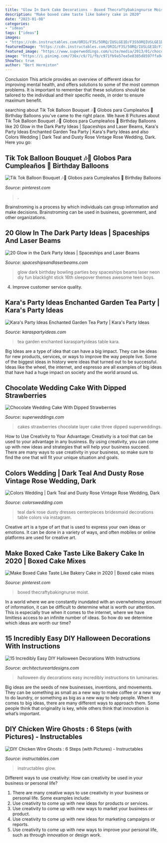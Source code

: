 ```yaml
---
title: "Glow In Dark Cake Decorations - Boxed Thecraftybakingnurse Moist"
description: "Make boxed cake taste like bakery cake in 2020"
date: "2023-01-08"
categories:
- "ideas"
tags: ["ideas"]
images:
- "https://cdn.instructables.com/ORIG/F3S/5ORQ/IUSLGE1D/F3S5ORQIUSLGE1D.jpg"
featuredImage: "https://cdn.instructables.com/ORIG/F3S/5ORQ/IUSLGE1D/F3S5ORQIUSLGE1D.jpg"
featured_image: "https://www.superweddings.com/site/media/2013/01/chocolate-wedding-cakes-three-layer-strawberries.jpg"
image: "https://i.pinimg.com/736x/c9/71/fb/c971fb9a57ea5e8385d8597ffa9429d0.jpg"
ShowToc: true
author: "Bert Hermiston"
---
```



Conclusion
This article provides an overview of different ideas for improving mental health, and offers solutions to some of the most common problems. It is important to remember that these solutions should be tailored to the individual and their specific needs, in order to ensure maximum benefit.

	

		
searching about Tik Tok Balloon Bouquet 🎶🎼 Globos para Cumpleaños 🎈 Birthday Balloons you've came to the right place. We have 8 Pictures about Tik Tok Balloon Bouquet 🎶🎼 Globos para Cumpleaños 🎈 Birthday Balloons like 20 Glow in the Dark Party Ideas | Spaceships and Laser Beams, Kara&#039;s Party Ideas Enchanted Garden Tea Party | Kara&#039;s Party Ideas and also Colors Wedding | Dark Teal and Dusty Rose Vintage Rose Wedding, Dark. Here you go:
		
    
## Tik Tok Balloon Bouquet 🎶🎼 Globos Para Cumpleaños 🎈 Birthday Balloons

<img loading=lazy src="https://i.pinimg.com/736x/c9/71/fb/c971fb9a57ea5e8385d8597ffa9429d0.jpg" onerror="this.onerror=null;this.src='https://tse1.mm.bing.net/th?id=OIP.6jCHZ9I2GoIySnBjq9rdywHaJ3&amp;pid=15.1';" alt="Tik Tok Balloon Bouquet 🎶🎼 Globos para Cumpleaños 🎈 Birthday Balloons">

_Source: pinterest.com_

>. 

	

Brainstroming is a process by which individuals can group information and make decisions. Brainstroming can be used in business, government, and other organizations.

    
## 20 Glow In The Dark Party Ideas | Spaceships And Laser Beams

<img loading=lazy src="http://spaceshipsandlaserbeams.com/wp-content/uploads/2015/09/glow-in-the-dark-birthday-party-ideas-boys.jpg" onerror="this.onerror=null;this.src='https://tse1.mm.bing.net/th?id=OIP.mNxnmfNyFDxSRtMiVn0AhAHaLH&amp;pid=15.1';" alt="20 Glow in the Dark Party Ideas | Spaceships and Laser Beams">

_Source: spaceshipsandlaserbeams.com_

>glow dark birthday bowling parties boy spaceships beams laser neon diy fun blacklight stick 16th sleepover themes awesome teen boys. 

	

4. Improve customer service quality.

    
## Kara&#039;s Party Ideas Enchanted Garden Tea Party | Kara&#039;s Party Ideas

<img loading=lazy src="https://karaspartyideas.com/wp-content/uploads/2019/03/Enchanted-Garden-Tea-Party-via-Karas-Party-Ideas-KarasPartyIdeas.com2_.jpeg" onerror="this.onerror=null;this.src='https://tse3.mm.bing.net/th?id=OIP.nn1XWegDA3Bkwb80AFiLkgHaLH&amp;pid=15.1';" alt="Kara&#039;s Party Ideas Enchanted Garden Tea Party | Kara&#039;s Party Ideas">

_Source: karaspartyideas.com_

>tea garden enchanted karaspartyideas table kara. 

	

Big Ideas are a type of idea that can have a big impact. They can be ideas for new products, services, or ways to improve the way people live. Some of the biggest ideas in history were ideas that turned out to be successful. Ideas like the wheel, the internet, and espresso are all examples of big ideas that have had a huge impact on society and the world around us.

    
## Chocolate Wedding Cake With Dipped Strawberries

<img loading=lazy src="https://www.superweddings.com/site/media/2013/01/chocolate-wedding-cakes-three-layer-strawberries.jpg" onerror="this.onerror=null;this.src='https://tse2.mm.bing.net/th?id=OIP.hC3zehLL9mefLoHlxYm7-wHaLI&amp;pid=15.1';" alt="Chocolate Wedding Cake With Dipped Strawberries">

_Source: superweddings.com_

>cakes strawberries chocolate layer cake three dipped superweddings. 

	

How to Use Creativity to Your Advantage:
Creativity is a tool that can be used to your advantage in any business. By using creativity, you can come up with new ideas and strategies that will help your business succeed. There are many ways to use creativity in your business, so make sure to find the one that will fit your unique situation and goals.

    
## Colors Wedding | Dark Teal And Dusty Rose Vintage Rose Wedding, Dark

<img loading=lazy src="https://www.colorswedding.com/wp-content/uploads/wysiwyg/blog/wp/w349/w349_dark_teal_and_dusty_rose_wedding_table_centerpieces_and_decorations_for_dark_teal_and_dusty_rose_vintage_rose_wedding.jpg" onerror="this.onerror=null;this.src='https://tse2.mm.bing.net/th?id=OIP.tjhcqi7FQrJpKiofzF_D8AHaLG&amp;pid=15.1';" alt="Colors Wedding | Dark Teal and Dusty Rose Vintage Rose Wedding, Dark">

_Source: colorswedding.com_

>teal dark rose dusty dresses centerpieces bridesmaid decorations table colors via instagram. 

	

Creative art is a type of art that is used to express your own ideas or emotions. It can be done in a variety of ways, and often mobiles or online platforms are used for creative art.

    
## Make Boxed Cake Taste Like Bakery Cake In 2020 | Boxed Cake Mixes

<img loading=lazy src="https://i.pinimg.com/736x/8b/47/5e/8b475ec7e164509a52e5b8795bcf1837.jpg" onerror="this.onerror=null;this.src='https://tse1.mm.bing.net/th?id=OIP.GGYs6VCmwxKPw6FDRrbCKQHaJ3&amp;pid=15.1';" alt="Make Boxed Cake Taste Like Bakery Cake in 2020 | Boxed cake mixes">

_Source: pinterest.com_

>boxed thecraftybakingnurse moist. 

	

In a world where we are constantly inundated with an overwhelming amount of information, it can be difficult to determine what is worth our attention. This is especially true when it comes to the internet, where we have limitless access to an infinite number of ideas. So how do we determine which ideas are worth our time?

    
## 15 Incredibly Easy DIY Halloween Decorations With Instructions

<img loading=lazy src="https://www.architectureartdesigns.com/wp-content/uploads/2016/09/15-Incredibly-Easy-DIY-Halloween-Decorations-With-Instructions-3.jpg" onerror="this.onerror=null;this.src='https://tse2.mm.bing.net/th?id=OIP.eyAaXCuBeGqRTx115KzN-wHaLi&amp;pid=15.1';" alt="15 Incredibly Easy DIY Halloween Decorations With Instructions">

_Source: architectureartdesigns.com_

>halloween diy decorations easy incredibly instructions tin luminaries. 

	

Big ideas are the seeds of new businesses, inventions, and movements. They can be something as small as a new way to make coffee or a new way to do laundry, or something as big as a new way to help people. When it comes to big ideas, there are many different ways to approach them. Some people think that originality is key, while others think that innovation is what’s important.

    
## DIY Chicken Wire Ghosts : 6 Steps (with Pictures) - Instructables

<img loading=lazy src="https://cdn.instructables.com/ORIG/F3S/5ORQ/IUSLGE1D/F3S5ORQIUSLGE1D.jpg" onerror="this.onerror=null;this.src='https://tse4.mm.bing.net/th?id=OIP.xhLppD4QSaR6rX5k8Ku9HgHaGL&amp;pid=15.1';" alt="DIY Chicken Wire Ghosts : 6 Steps (with Pictures) - Instructables">

_Source: instructables.com_

>instructables glow. 

	

Different ways to use creativity: How can creativity be used in your business or personal life?
1. There are many creative ways to use creativity in your business or personal life. Some examples include: 
2. Use creativity to come up with new ideas for products or services. 
3. Use creativity to come up with new ways to market your business or product. 
4. Use creativity to come up with new ideas for marketing campaigns or reports. 
5. Use creativity to come up with new ways to improve your personal life, such as through innovation or design work.

